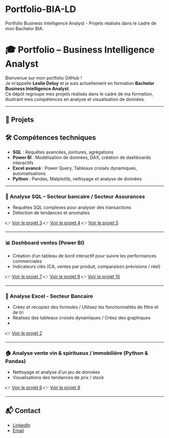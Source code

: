 # Portfolio-BIA-LD
Portfolio Business Intelligence Analyst - Projets réalisés dans le cadre de mon Bachelor BIA.
# 🎓 Portfolio – Business Intelligence Analyst

Bienvenue sur mon portfolio GitHub !  
Je m’appelle **Leslie Deluy** et je suis actuellement en formation **Bachelor Business Intelligence Analyst**.  
Ce dépôt regroupe mes projets réalisés dans le cadre de ma formation, illustrant mes compétences en analyse et visualisation de données.

---
## 📂 Projets

## 🛠️ Compétences techniques 
- **SQL** : Requêtes avancées, jointures, agrégations  
- **Power BI** : Modélisation de données, DAX, création de dashboards interactifs  
- **Excel avancé** : Power Query, Tableaux croisés dynamiques, automatisations
- **Python** : Pandas, Matplotlib, nettoyage et analyse de données

---
### 🏦 Analyse SQL – Secteur bancaire / Secteur Assurances 
- Requêtes SQL complexes pour analyser des transactions  
- Détection de tendances et anomalies  

👉 [Voir le projet 3](projets/sql-Requetez-une-base-de-données-avec-SQL)
👉 [Voir le projet 4](projets/sql-Collectez-des-données-en-respectant-les-normes-RGPD)
👉 [Voir le projet 5](projets/sql-Manipulez-une-base-de-données-avec-SQL-pour-suivre-la-satisfaction-client)

---

### 📊 Dashboard ventes (Power BI)
- Création d’un tableau de bord interactif pour suivre les performances commerciales  
- Indicateurs clés (CA, ventes par produit, comparaison prévisions / réel)  

👉 [Voir le projet 7](projets/powerbi-Créez-un-tableau-de-bord-dynamique-avec-PowerBI-pour-visualiser-l-avancement-de-projets)
👉 [Voir le projet 9](projets/powerbi-Améliorez-les-performances-de-l-entreprise)
👉 [Voir le projet 10](projets/powerbi-Analysez-une-demande-business-et-identifiez-les-segments-du-marché-les-plus-pertinents-pour-votre-client)

---

### 🏦 Analyse Excel - Secteur Bancaire 
- Créez et recopiez des formules / Utilisez les fonctionnalités de filtre et de tri
- Réalisez des tableaux croisés dynamiques / Créez des graphiques
- 
👉 [Voir le projet 2](projets/excel-Visualisez-des-données-avec-Excel)

---

### 🏠 Analyse vente vin & spiritueux / immobilière (Python & Pandas)
- Nettoyage et analyse d’un jeu de données   
- Visualisations des tendances de prix  / stock 

👉 [Voir le projet 6](projets/python-Optimisez-la-gestion-&-nettoyez-les-données-du-stock-d-une-boutique)
👉 [Voir le projet 8](projets/python-Analysez-l-évolution-des-prix-de-l-immobilier-avec-Python)


---


## 📬 Contact
- [LinkedIn]((https://www.linkedin.com/in/leslie-d-47319389/))  
- [Email](mailto:deluyleslie@hotmail.com)
